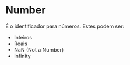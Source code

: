 # Number

É o identificador para números. Estes podem ser:

- Inteiros
- Reais
- NaN (Not a Number)
- Infinity
